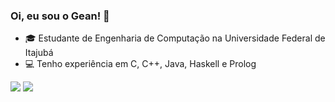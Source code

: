 ### Oi, eu sou o Gean! 👋

- 🎓 Estudante de Engenharia de Computação na Universidade Federal de Itajubá
- 💻 Tenho experiência em C, C++, Java, Haskell e Prolog

<a href = "mailto: geancarlosgmartkns@gmail.com"><img src="https://img.shields.io/badge/-Gmail-%23EA4335?style=for-the-badge&logo=gmail&logoColor=white"></a>
<a href="https://www.instagram.com/geangmartins/" target="_blank"><img src="https://img.shields.io/badge/-Instagram-%23E4405F?style=for-the-badge&logo=instagram&logoColor=white"></a>
